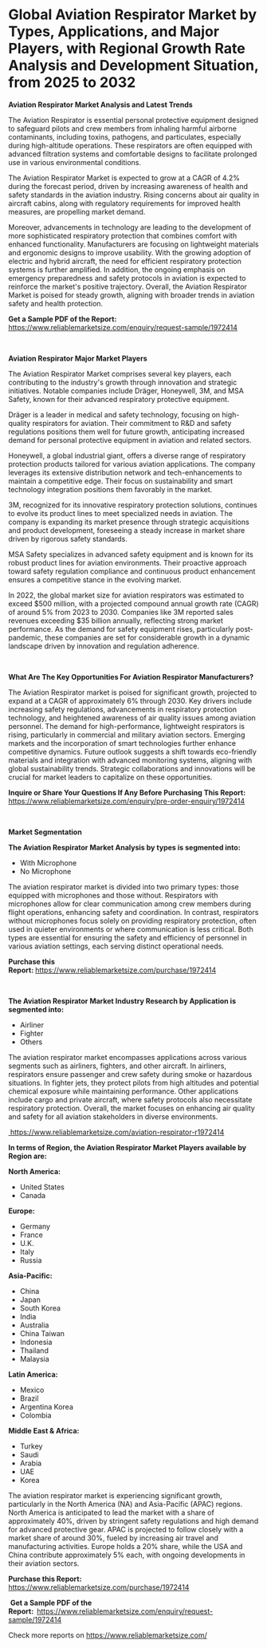 <p><h1>Global Aviation Respirator Market by Types, Applications, and Major Players, with Regional Growth Rate Analysis and Development Situation, from 2025 to 2032</h1></p><p><strong>Aviation Respirator Market Analysis and Latest Trends</strong></p>
<p><p>The Aviation Respirator is essential personal protective equipment designed to safeguard pilots and crew members from inhaling harmful airborne contaminants, including toxins, pathogens, and particulates, especially during high-altitude operations. These respirators are often equipped with advanced filtration systems and comfortable designs to facilitate prolonged use in various environmental conditions.</p><p>The Aviation Respirator Market is expected to grow at a CAGR of 4.2% during the forecast period, driven by increasing awareness of health and safety standards in the aviation industry. Rising concerns about air quality in aircraft cabins, along with regulatory requirements for improved health measures, are propelling market demand. </p><p>Moreover, advancements in technology are leading to the development of more sophisticated respiratory protection that combines comfort with enhanced functionality. Manufacturers are focusing on lightweight materials and ergonomic designs to improve usability. With the growing adoption of electric and hybrid aircraft, the need for efficient respiratory protection systems is further amplified. In addition, the ongoing emphasis on emergency preparedness and safety protocols in aviation is expected to reinforce the market's positive trajectory. Overall, the Aviation Respirator Market is poised for steady growth, aligning with broader trends in aviation safety and health protection.</p></p>
<p><strong>Get a Sample PDF of the Report:&nbsp;</strong> <a href="https://www.reliablemarketsize.com/enquiry/request-sample/1972414?utm_campaign=2768&utm_medium=2&utm_source=Github&utm_content=ia&utm_term=28022025&utm_id=aviation-respirator">https://www.reliablemarketsize.com/enquiry/request-sample/1972414</a></p>
<p>&nbsp;</p>
<p><strong>Aviation Respirator Major Market Players</strong></p>
<p><p>The Aviation Respirator Market comprises several key players, each contributing to the industry's growth through innovation and strategic initiatives. Notable companies include Dräger, Honeywell, 3M, and MSA Safety, known for their advanced respiratory protective equipment. </p><p>Dräger is a leader in medical and safety technology, focusing on high-quality respirators for aviation. Their commitment to R&D and safety regulations positions them well for future growth, anticipating increased demand for personal protective equipment in aviation and related sectors.</p><p>Honeywell, a global industrial giant, offers a diverse range of respiratory protection products tailored for various aviation applications. The company leverages its extensive distribution network and tech-enhancements to maintain a competitive edge. Their focus on sustainability and smart technology integration positions them favorably in the market.</p><p>3M, recognized for its innovative respiratory protection solutions, continues to evolve its product lines to meet specialized needs in aviation. The company is expanding its market presence through strategic acquisitions and product development, foreseeing a steady increase in market share driven by rigorous safety standards.</p><p>MSA Safety specializes in advanced safety equipment and is known for its robust product lines for aviation environments. Their proactive approach toward safety regulation compliance and continuous product enhancement ensures a competitive stance in the evolving market.</p><p>In 2022, the global market size for aviation respirators was estimated to exceed $500 million, with a projected compound annual growth rate (CAGR) of around 5% from 2023 to 2030. Companies like 3M reported sales revenues exceeding $35 billion annually, reflecting strong market performance. As the demand for safety equipment rises, particularly post-pandemic, these companies are set for considerable growth in a dynamic landscape driven by innovation and regulation adherence.</p></p>
<p>&nbsp;</p>
<p><strong>What Are The Key Opportunities For Aviation Respirator Manufacturers?</strong></p>
<p><p>The Aviation Respirator market is poised for significant growth, projected to expand at a CAGR of approximately 6% through 2030. Key drivers include increasing safety regulations, advancements in respiratory protection technology, and heightened awareness of air quality issues among aviation personnel. The demand for high-performance, lightweight respirators is rising, particularly in commercial and military aviation sectors. Emerging markets and the incorporation of smart technologies further enhance competitive dynamics. Future outlook suggests a shift towards eco-friendly materials and integration with advanced monitoring systems, aligning with global sustainability trends. Strategic collaborations and innovations will be crucial for market leaders to capitalize on these opportunities.</p></p>
<p><strong>Inquire or Share Your Questions If Any Before Purchasing This Report:</strong> <a href="https://www.reliablemarketsize.com/enquiry/pre-order-enquiry/1972414?utm_campaign=2768&utm_medium=2&utm_source=Github&utm_content=ia&utm_term=28022025&utm_id=aviation-respirator">https://www.reliablemarketsize.com/enquiry/pre-order-enquiry/1972414</a></p>
<p>&nbsp;</p>
<p><strong>Market Segmentation</strong></p>
<p><strong>The Aviation Respirator Market Analysis by types is segmented into:</strong></p>
<p><ul><li>With Microphone</li><li>No Microphone</li></ul></p>
<p><p>The aviation respirator market is divided into two primary types: those equipped with microphones and those without. Respirators with microphones allow for clear communication among crew members during flight operations, enhancing safety and coordination. In contrast, respirators without microphones focus solely on providing respiratory protection, often used in quieter environments or where communication is less critical. Both types are essential for ensuring the safety and efficiency of personnel in various aviation settings, each serving distinct operational needs.</p></p>
<p><strong>Purchase this Report:&nbsp;</strong><a href="https://www.reliablemarketsize.com/purchase/1972414?utm_campaign=2768&utm_medium=2&utm_source=Github&utm_content=ia&utm_term=28022025&utm_id=aviation-respirator">https://www.reliablemarketsize.com/purchase/1972414</a></p>
<p>&nbsp;</p>
<p><strong>The Aviation Respirator Market Industry Research by Application is segmented into:</strong></p>
<p><ul><li>Airliner</li><li>Fighter</li><li>Others</li></ul></p>
<p><p>The aviation respirator market encompasses applications across various segments such as airliners, fighters, and other aircraft. In airliners, respirators ensure passenger and crew safety during smoke or hazardous situations. In fighter jets, they protect pilots from high altitudes and potential chemical exposure while maintaining performance. Other applications include cargo and private aircraft, where safety protocols also necessitate respiratory protection. Overall, the market focuses on enhancing air quality and safety for all aviation stakeholders in diverse environments.</p></p>
<p><a href="https://www.reliablemarketsize.com/aviation-respirator-r1972414?utm_campaign=2768&utm_medium=2&utm_source=Github&utm_content=ia&utm_term=28022025&utm_id=aviation-respirator">&nbsp;https://www.reliablemarketsize.com/aviation-respirator-r1972414</a></p>
<p><strong>In terms of Region, the Aviation Respirator Market Players available by Region are:</strong></p>
<p>
    <p> <strong> North America: </strong>
        <ul>
            <li>United States</li>
            <li>Canada</li>
        </ul>
        </p> 
    <p> <strong> Europe: </strong>
        <ul>
            <li>Germany</li>
            <li>France</li>
            <li>U.K.</li>
            <li>Italy</li>
            <li>Russia</li>
        </ul>
        </p> 
    <p> <strong> Asia-Pacific: </strong>
        <ul>
            <li>China</li>
            <li>Japan</li>
            <li>South Korea</li>
            <li>India</li>
            <li>Australia</li>
            <li>China Taiwan</li>
            <li>Indonesia</li>
            <li>Thailand</li>
            <li>Malaysia</li>
        </ul>
        </p> 
    <p> <strong> Latin America: </strong>
        <ul>
            <li>Mexico</li>
            <li>Brazil</li>
            <li>Argentina Korea</li>
            <li>Colombia</li>
        </ul>
        </p> 
    <p> <strong> Middle East & Africa: </strong>
        <ul>
            <li>Turkey</li>
            <li>Saudi</li>
            <li>Arabia</li>
            <li>UAE</li>
            <li>Korea</li>
        </ul>
    </p>
    </p>
<p><p>The aviation respirator market is experiencing significant growth, particularly in the North America (NA) and Asia-Pacific (APAC) regions. North America is anticipated to lead the market with a share of approximately 40%, driven by stringent safety regulations and high demand for advanced protective gear. APAC is projected to follow closely with a market share of around 30%, fueled by increasing air travel and manufacturing activities. Europe holds a 20% share, while the USA and China contribute approximately 5% each, with ongoing developments in their aviation sectors.</p></p>
<p><strong>Purchase this Report: </strong><a href="https://www.reliablemarketsize.com/purchase/1972414?utm_campaign=2768&utm_medium=2&utm_source=Github&utm_content=ia&utm_term=28022025&utm_id=aviation-respirator">https://www.reliablemarketsize.com/purchase/1972414</a></p>
<p>&nbsp;<strong>Get a Sample PDF of the Report:&nbsp;&nbsp;</strong><a href="https://www.reliablemarketsize.com/enquiry/request-sample/1972414?utm_campaign=2768&utm_medium=2&utm_source=Github&utm_content=ia&utm_term=28022025&utm_id=aviation-respirator">https://www.reliablemarketsize.com/enquiry/request-sample/1972414</a></p>
<p><strong></strong></p>
<p>Check more reports on <a href="https://www.reliablemarketsize.com/?utm_campaign=2768&utm_medium=2&utm_source=Github&utm_content=ia&utm_term=28022025&utm_id=aviation-respirator">https://www.reliablemarketsize.com/</a></p>